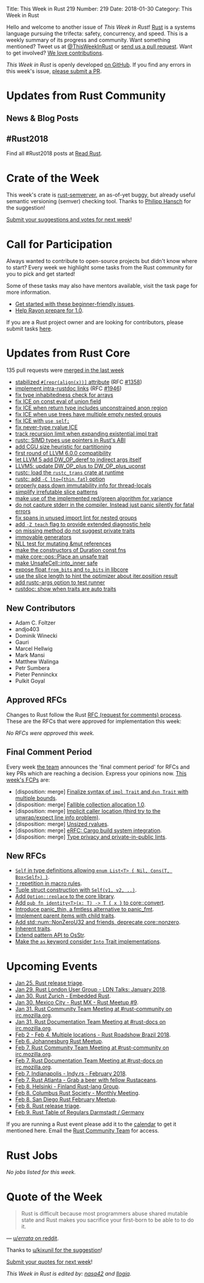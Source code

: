 Title: This Week in Rust 219
Number: 219
Date: 2018-01-30
Category: This Week in Rust

Hello and welcome to another issue of *This Week in Rust*!
[Rust](http://rust-lang.org) is a systems language pursuing the trifecta: safety, concurrency, and speed.
This is a weekly summary of its progress and community.
Want something mentioned? Tweet us at [@ThisWeekInRust](https://twitter.com/ThisWeekInRust) or [send us a pull request](https://github.com/cmr/this-week-in-rust).
Want to get involved? [We love contributions](https://github.com/rust-lang/rust/blob/master/CONTRIBUTING.md).

*This Week in Rust* is openly developed [on GitHub](https://github.com/cmr/this-week-in-rust).
If you find any errors in this week's issue, [please submit a PR](https://github.com/cmr/this-week-in-rust/pulls).

# Updates from Rust Community

## News & Blog Posts

## #Rust2018

Find all #Rust2018 posts at [Read Rust](http://readrust.net/rust2018/).

# Crate of the Week

This week's crate is [rust-semverver](https://github.com/rust-lang-nursery/rust-semverver), an as-of-yet buggy, but already useful semantic versioning (semver) checking tool. Thanks to [Philipp Hansch](https://users.rust-lang.org/u/phansch) for the suggestion!

[Submit your suggestions and votes for next week][submit_crate]!

[submit_crate]: https://users.rust-lang.org/t/crate-of-the-week/2704

# Call for Participation

Always wanted to contribute to open-source projects but didn't know where to start?
Every week we highlight some tasks from the Rust community for you to pick and get started!

Some of these tasks may also have mentors available, visit the task page for more information.

* [Get started with these beginner-friendly issues](https://www.rustaceans.org/findwork/starters).
* [Help Rayon prepare for 1.0](https://users.rust-lang.org/t/rayon-1-0-on-feb-14/14950).

If you are a Rust project owner and are looking for contributors, please submit tasks [here][guidelines].

[guidelines]: https://users.rust-lang.org/t/twir-call-for-participation/4821

# Updates from Rust Core

135 pull requests were [merged in the last week][merged]

[merged]: https://github.com/search?q=is%3Apr+org%3Arust-lang+is%3Amerged+merged%3A2017-01-22..2018-01-29

* [stabilized `#[repr(align(x))]` attribute](https://github.com/rust-lang/rust/pull/47006) (RFC [#1358](https://rust-lang.github.io/rfcs/1358-repr-align))
* [implement intra-rustdoc links](https://github.com/rust-lang/rust/pull/47046) (RFC [#1946](https://rust-lang.github.io/rfcs/1946-intra-rustdoc-links))
* [fix type inhabitedness check for arrays](https://github.com/rust-lang/rust/pull/47600)
* [fix ICE on const eval of union field](https://github.com/rust-lang/rust/pull/47794)
* [fix ICE when return type includes unconstrained anon region](https://github.com/rust-lang/rust/pull/47668)
* [fix ICE when use trees have multiple empty nested groups](https://github.com/rust-lang/rust/pull/47705)
* [fix ICE with `use self;`](https://github.com/rust-lang/rust/pull/47633)
* [fix never-type rvalue ICE](https://github.com/rust-lang/rust/pull/47746)
* [track recursion limit when expanding existential impl trait](https://github.com/rust-lang/rust/pull/47529)
* [rustc: SIMD types use pointers in Rust's ABI](https://github.com/rust-lang/rust/pull/47743)
* [add CGU size heuristic for partitioning](https://github.com/rust-lang/rust/pull/47415)
* [first round of LLVM 6.0.0 compatibility](https://github.com/rust-lang/rust/pull/47710)
* [let LLVM 5 add DW_OP_deref to indirect args itself](https://github.com/rust-lang/rust/pull/47688)
* [LLVM5: update DW_OP_plus to DW_OP_plus_uconst](https://github.com/rust-lang/rust/pull/47610)
* [rustc: load the `rustc_trans` crate at runtime](https://github.com/rust-lang/rust/pull/47671)
* [rustc: add `-C lto=`{`thin`, `fat`} option](https://github.com/rust-lang/rust/pull/47521)
* [properly pass down immutability info for thread-locals](https://github.com/rust-lang/rust/pull/47425)
* [simplify irrefutable slice patterns](https://github.com/rust-lang/rust/pull/47374)
* [make use of the implemented red/green algorithm for variance](https://github.com/rust-lang/rust/pull/47696)
* [do not capture stderr in the compiler. Instead just panic silently for fatal errors](https://github.com/rust-lang/rust/pull/47634)
* [fix spans in unused import lint for nested groups](https://github.com/rust-lang/rust/pull/47726)
* [add `-Z teach` flag to provide extended diagnostic help](https://github.com/rust-lang/rust/pull/47652)
* [on missing method do not suggest private traits](https://github.com/rust-lang/rust/pull/47534)
* [immovable generators](https://github.com/rust-lang/rust/pull/45337)
* [NLL test for mutating &mut references](https://github.com/rust-lang/rust/pull/47609)
* [make the constructors of Duration const fns](https://github.com/rust-lang/rust/pull/47300)
* [make core::ops::Place an unsafe trait](https://github.com/rust-lang/rust/pull/47299)
* [make UnsafeCell::into_inner safe](https://github.com/rust-lang/rust/pull/47204)
* [expose float `from_bits` and `to_bits` in libcore](https://github.com/rust-lang/rust/pull/46931)
* [use the slice length to hint the optimizer about iter.position result](https://github.com/rust-lang/rust/pull/47772)
* [add rustc-args option to test runner](https://github.com/rust-lang/rust/pull/47558)
* [rustdoc: show when traits are auto traits](https://github.com/rust-lang/rust/pull/47672)

## New Contributors

* Adam C. Foltzer
* andjo403
* Dominik Winecki
* Gauri
* Marcel Hellwig
* Mark Mansi
* Matthew Walinga
* Petr Sumbera
* Pieter Penninckx
* Pulkit Goyal

## Approved RFCs

Changes to Rust follow the Rust [RFC (request for comments)
process](https://github.com/rust-lang/rfcs#rust-rfcs). These
are the RFCs that were approved for implementation this week:

*No RFCs were approved this week.*

## Final Comment Period

Every week [the team](https://www.rust-lang.org/team.html) announces the
'final comment period' for RFCs and key PRs which are reaching a
decision. Express your opinions now. [This week's FCPs][fcp] are:

[fcp]: https://github.com/rust-lang/rfcs/labels/final-comment-period

* [disposition: merge] [Finalize syntax of `impl Trait` and `dyn Trait` with multiple bounds](https://github.com/rust-lang/rfcs/pull/2250).
* [disposition: merge] [Fallible collection allocation 1.0](https://github.com/rust-lang/rfcs/pull/2116).
* [disposition: merge] [Implicit caller location (third try to the unwrap/expect line info problem)](https://github.com/rust-lang/rfcs/pull/2091).
* [disposition: merge] [Unsized rvalues](https://github.com/rust-lang/rfcs/pull/1909).
* [disposition: merge] [eRFC: Cargo build system integration](https://github.com/rust-lang/rfcs/pull/2136).
* [disposition: merge] [Type privacy and private-in-public lints](https://github.com/rust-lang/rfcs/pull/2145).

## New RFCs

* [`Self` in type definitions allowing `enum List<T> { Nil, Cons(T, Box<Self>) }`](https://github.com/rust-lang/rfcs/pull/2300).
* [`?` repetition in macro rules](https://github.com/rust-lang/rfcs/pull/2298).
* [Tuple struct construction with `Self(v1, v2, ..)`](https://github.com/rust-lang/rfcs/pull/2302).
* [Add `Option::replace` to the core library](https://github.com/rust-lang/rfcs/pull/2296).
* [Add `pub fn identity<T>(x: T) -> T { x }` to core::convert](https://github.com/rust-lang/rfcs/pull/2306).
* [Introduce panic_thin, a fmtless alternative to panic_fmt](https://github.com/rust-lang/rfcs/pull/2305).
* [Implement parent items with child traits](https://github.com/rust-lang/rfcs/pull/2303).
* [Add std::num::NonZeroU32 and friends, deprecate core::nonzero](https://github.com/rust-lang/rfcs/pull/2307).
* [Inherent traits](https://github.com/rust-lang/rfcs/pull/2309).
* [Extend pattern API to OsStr](https://github.com/rust-lang/rfcs/pull/2295).
* [Make the `as` keyword consider `Into` Trait implementations](https://github.com/rust-lang/rfcs/pull/2308).

# Upcoming Events

* [Jan 25. Rust release triage](https://internals.rust-lang.org/t/release-cycle-triage-proposal/3544).
* [Jan 29. Rust London User Group - LDN Talks: January 2018](https://www.meetup.com/Rust-London-User-Group/events/246637221/).
* [Jan 30. Rust Zurich - Embedded Rust](https://www.meetup.com/Rust-Zurich/events/246675630/).
* [Jan 30. Mexico City - Rust MX - Rust Meetup #9](https://www.meetup.com/Rust-MX/events/246913439/).
* [Jan 31. Rust Community Team Meeting at #rust-community on irc.mozilla.org](https://chat.mibbit.com/?server=irc.mozilla.org&channel=%23rust-community).
* [Jan 31. Rust Documentation Team Meeting at #rust-docs on irc.mozilla.org](https://chat.mibbit.com/?server=irc.mozilla.org&channel=%23rust-docs).
* [Feb  2 - Feb 4. Multiple locations - Rust Roadshow Brazil 2018](https://mozillabr.org/2017/12/anunciando-o-rust-roadshow-brasil-2018-para-mobilizadores-de-todo-o-brasil/).
* [Feb  6. Johannesburg Rust Meetup](https://www.meetup.com/Johannesburg-Rust-Meetup/).
* [Feb  7. Rust Community Team Meeting at #rust-community on irc.mozilla.org](https://chat.mibbit.com/?server=irc.mozilla.org&channel=%23rust-community).
* [Feb  7. Rust Documentation Team Meeting at #rust-docs on irc.mozilla.org](https://chat.mibbit.com/?server=irc.mozilla.org&channel=%23rust-docs).
* [Feb  7. Indianapolis - Indy.rs - February 2018](https://www.meetup.com/indyrs/events/246726699/).
* [Feb  7. Rust Atlanta - Grab a beer with fellow Rustaceans](https://www.meetup.com/Rust-ATL/events/rhvgrmyxdbkb/).
* [Feb  8. Helsinki - Finland Rust-lang Group](https://www.meetup.com/Finland-Rust-Meetup/events/246866694/).
* [Feb  8. Columbus Rust Society - Monthly Meeting](https://www.meetup.com/columbus-rs/events/czcwhlyxdblb/).
* [Feb  8. San Diego Rust February Meetup](https://www.meetup.com/San-Diego-Rust/events/246906809/).
* [Feb  8. Rust release triage](https://internals.rust-lang.org/t/release-cycle-triage-proposal/3544).
* [Feb  9. Rust Table of Regulars Darmstadt / Germany](https://www.meetup.com/de-DE/Rust-Rhein-Main/events/246744631)

If you are running a Rust event please add it to the [calendar] to get
it mentioned here. Email the [Rust Community Team][community] for access.

[calendar]: https://www.google.com/calendar/embed?src=apd9vmbc22egenmtu5l6c5jbfc%40group.calendar.google.com
[community]: mailto:community-team@rust-lang.org

# Rust Jobs

*No jobs listed for this week.*

# Quote of the Week

> Rust is difficult because most programmers abuse shared mutable state and Rust makes you sacrifice your first-born to be able to to do it.

— [u/_errata_ on reddit](https://www.reddit.com/r/rust/comments/7rza1q/why_is_rust_difficult/dt11dqx/).

Thanks to [u/kixunil for the suggestion](https://www.reddit.com/r/rust/comments/7rza1q/why_is_rust_difficult/dt22fol/)!

[Submit your quotes for next week][submit]!

[submit]: http://users.rust-lang.org/t/twir-quote-of-the-week/328

*This Week in Rust is edited by: [nasa42](https://github.com/nasa42) and [llogiq](https://github.com/llogiq).*
